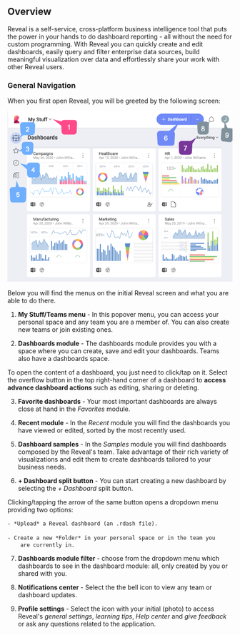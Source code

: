 ## Overview

Reveal is a self-service, cross-platform business intelligence tool that puts the power in your hands to do dashboard reporting - all without the
need for custom programming. With Reveal you can quickly create and edit dashboards, easily query and filter enterprise data sources, build meaningful visualization over data and effortlessly share your work with other Reveal users.

### General Navigation

When you first open Reveal, you will be greeted by the following screen:

![Reveal start screen view](images/reveal-initial-view.png)

Below you will find the menus on the initial Reveal screen and what you are able to do there.

1.  **My Stuff/Teams menu** - In this popover menu, you can access your personal space and any team you are a member of. You can also create new teams or join existing ones.

2.  **Dashboards module** - The dashboards     module provides you with a space where you can create, save and edit your dashboards. Teams
also have a dashboards space.

  To open the content of a dashboard, you just need to click/tap on it. Select the overflow button in the top right-hand corner of a
  dashboard to **access advance dashboard actions** such as editing, sharing or deleting.

3.  **Favorite dashboards** - Your most important dashboards are always close at hand in the *Favorites* module.

4.  **Recent module** - In the *Recent* module you will find the dashboards you have viewed or edited, sorted by the most recently used.

5.  **Dashboard samples** - In the *Samples* module you will find dashboards composed by the Reveal's team. Take advantage of their rich variety of visualizations and edit them to create dashboards tailored to your business needs.

6.  **+ Dashboard split button** - You can start creating a new dashboard by selecting the *+ Dashboard* split button.

  Clicking/tapping the arrow of the same button opens a dropdown menu providing two options:

    - *Upload* a Reveal dashboard (an .rdash file).

    - Create a new *Folder* in your personal space or in the team you
        are currently in.

7.  **Dashboards module filter** - choose from the dropdown menu which dashboards to see in the dashboard module: all, only created by you
or shared with you.

8.  **Notifications center** - Select the the bell icon to view any team or dashboard updates.

9.  **Profile settings** - Select the icon with your initial (photo) to access Reveal's *general settings*, *learning tips*, *Help center* and *give feedback* or ask any questions related to the application.


